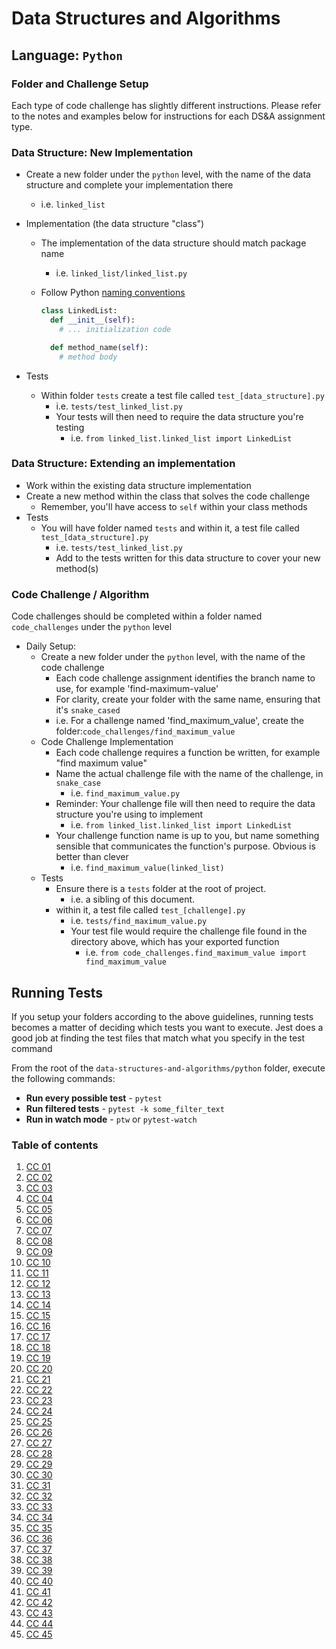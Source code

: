 # Data Structures and Algorithms

## Language: `Python`

### Folder and Challenge Setup

Each type of code challenge has slightly different instructions. Please refer to the notes and examples below for instructions for each DS&A assignment type.

### Data Structure: New Implementation

- Create a new folder under the `python` level, with the name of the data structure and complete your implementation there
  - i.e. `linked_list`
- Implementation (the data structure "class")
  - The implementation of the data structure should match package name
    - i.e. `linked_list/linked_list.py`
  - Follow Python [naming conventions](https://www.python.org/dev/peps/pep-0008/#naming-conventions)

    ```python
    class LinkedList:
      def __init__(self):
        # ... initialization code

      def method_name(self):
        # method body
    ```

- Tests
  - Within folder `tests` create a test file called `test_[data_structure].py`
    - i.e. `tests/test_linked_list.py`
    - Your tests will then need to require the data structure you're testing
      - i.e. `from linked_list.linked_list import LinkedList`

### Data Structure: Extending an implementation

- Work within the existing data structure implementation
- Create a new method within the class that solves the code challenge
  - Remember, you'll have access to `self` within your class methods
- Tests
  - You will have folder named `tests` and within it, a test file called `test_[data_structure].py`
    - i.e. `tests/test_linked_list.py`
    - Add to the tests written for this data structure to cover your new method(s)

### Code Challenge / Algorithm

Code challenges should be completed within a folder named `code_challenges` under the `python` level

- Daily Setup:
  - Create a new folder under the `python` level, with the name of the code challenge
    - Each code challenge assignment identifies the branch name to use, for example 'find-maximum-value'
    - For clarity, create your folder with the same name, ensuring that it's `snake_cased`
    - i.e. For a challenge named 'find_maximum_value', create the folder:`code_challenges/find_maximum_value`
  - Code Challenge Implementation
    - Each code challenge requires a function be written, for example "find maximum value"
    - Name the actual challenge file with the name of the challenge, in `snake_case`
      - i.e. `find_maximum_value.py`
    - Reminder: Your challenge file will then need to require the data structure you're using to implement
      - i.e. `from linked_list.linked_list import LinkedList`
    - Your challenge function name is up to you, but name something sensible that communicates the function's purpose. Obvious is better than clever
      - i.e. `find_maximum_value(linked_list)`
  - Tests
    - Ensure there is a `tests` folder at the root of project.
      - i.e. a sibling of this document.
    - within it, a test file called `test_[challenge].py`
      - i.e. `tests/find_maximum_value.py`
      - Your test file would require the challenge file found in the directory above, which has your exported function
        - i.e. `from code_challenges.find_maximum_value import find_maximum_value`

## Running Tests

If you setup your folders according to the above guidelines, running tests becomes a matter of deciding which tests you want to execute.  Jest does a good job at finding the test files that match what you specify in the test command

From the root of the `data-structures-and-algorithms/python` folder, execute the following commands:

- **Run every possible test** - `pytest`
- **Run filtered tests** - `pytest -k some_filter_text`
- **Run in watch mode** - `ptw` or `pytest-watch`

### Table of contents

 1. [CC 01](code_challenges/array-reverse)
 2. [CC 02](code_challenges/array_shift)
 3. [CC 03](code_challenges/)
 4. [CC 04](code_challenges/)
 5. [CC 05](code_challenges/)
 6. [CC 06](code_challenges/)
 7. [CC 07](code_challenges/)
 8. [CC 08](code_challenges/)
 9. [CC 09](code_challenges/)
 10. [CC 10](code_challenges/)
 11. [CC 11](code_challenges/)
 12. [CC 12](code_challenges/)
 13. [CC 13](code_challenges/)
 14. [CC 14](code_challenges/)
 15. [CC 15](code_challenges/)
 16. [CC 16](code_challenges/)
 17. [CC 17](code_challenges/)
 18. [CC 18](code_challenges/)
 19. [CC 19](code_challenges/)
 20. [CC 20](code_challenges/)
 21. [CC 21](code_challenges/)
 22. [CC 22](code_challenges/)
 23. [CC 23](code_challenges/)
 24. [CC 24](code_challenges/)
 25. [CC 25](code_challenges/)
 26. [CC 26](code_challenges/)
 27. [CC 27](code_challenges/)
 28. [CC 28](code_challenges/)
 29. [CC 29](code_challenges/)
 30. [CC 30](code_challenges/)
 31. [CC 31](code_challenges/)
 32. [CC 32](code_challenges/)
 33. [CC 33](code_challenges/)
 34. [CC 34](code_challenges/)
 35. [CC 35](code_challenges/)
 36. [CC 36](Reading_files/class36.md)
 37. [CC 37](Reading_files/class37.md)
 38. [CC 38](Reading_files/class38.md)
 39. [CC 39](Reading_files/class39.md)
 40. [CC 40](Reading_files/class40.md)
 41. [CC 41](Reading_files/class41.md)
 42. [CC 42](Reading_files/class42.md)
 43. [CC 43](Reading_files/class43.md)
 44. [CC 44](Reading_files/class44.md)
 45. [CC 45](Reading_files/class45.md)
